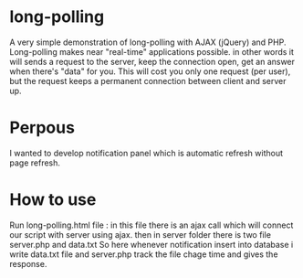 # long-polling
A very simple demonstration of long-polling with AJAX (jQuery) and PHP. Long-polling makes near "real-time" applications possible. in other words it will sends a request to the server, keep the connection open, get an answer when there's "data" for you. This will cost you only one request (per user), but the request keeps a permanent connection between client and server up.

# Perpous 
I wanted to develop notification panel which is automatic refresh without page refresh.

# How to use
Run long-polling.html file : in this file there is an ajax call which will connect our script with server using ajax.
then in server folder there is two file server.php and data.txt
So here whenever notification insert into database i write data.txt file and server.php track the file chage time and gives the response.


